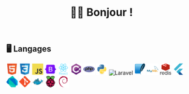 <h1 align="center"><b>👋🏻 Bonjour !</b></h1>
<br>
<h2>🖥 Langages</h2>
<p align="left">
  <img src="https://raw.githubusercontent.com/devicons/devicon/master/icons/html5/html5-original.svg" alt="HTML" width="30" height"30">
  <img src="https://raw.githubusercontent.com/devicons/devicon/master/icons/css3/css3-original.svg" alt="CSS3" width="30" height"30">
  <img src="https://raw.githubusercontent.com/devicons/devicon/master/icons/javascript/javascript-original.svg" alt="Javascript" width="30" height"30">
  <img src="https://raw.githubusercontent.com/devicons/devicon/master/icons/bootstrap/bootstrap-original.svg" alt="Bootstrap" width="30" height"30">
  <img src="https://raw.githubusercontent.com/devicons/devicon/master/icons/react/react-original-wordmark.svg" alt="ReactJS" width="30" height"30">
  <img src="https://raw.githubusercontent.com/devicons/devicon/master/icons/csharp/csharp-original.svg" alt="Csharp" width="30" height"30">
  <img src="https://raw.githubusercontent.com/devicons/devicon/master/icons/php/php-original.svg" alt="PHP" width="30" height"30">
  <img src="https://raw.githubusercontent.com/devicons/devicon/master/icons/python/python-original.svg" alt="Python" width="30" height"30">
  <img src="https://raw.githubusercontent.com/devicons/devicon/master/icons/laravel/laravel-orginal.svg" alt="Laravel" width="30" height"30">
  <img src="https://raw.githubusercontent.com/devicons/devicon/master/icons/sqlite/sqlite-original.svg" alt="SQLite" width="30" height"30">
  <img src="https://raw.githubusercontent.com/devicons/devicon/master/icons/mysql/mysql-original-wordmark.svg" alt="MySQL" width="30" height"30">
  <img src="https://raw.githubusercontent.com/devicons/devicon/master/icons/redis/redis-original-wordmark.svg" alt="Redis" width="30" height"30">
  <img src="https://raw.githubusercontent.com/devicons/devicon/master/icons/flutter/flutter-original.svg" alt="Flutter" width="30" height"30">
  <img src="https://raw.githubusercontent.com/devicons/devicon/master/icons/dart/dart-original.svg" alt="Dart" width="30" height"30">
  <img src="https://raw.githubusercontent.com/devicons/devicon/master/icons/git/git-original.svg" alt="Git" width="30" height"30">
  <img src="https://raw.githubusercontent.com/devicons/devicon/master/icons/docker/docker-original.svg" alt="Docker" width="30" height"30">
  <img src="https://raw.githubusercontent.com/devicons/devicon/master/icons/raspberrypi/raspberrypi-original.svg" alt="RaspberryPi" width="30" height"30">
  <img src="https://raw.githubusercontent.com/devicons/devicon/master/icons/debian/debian-original.svg" alt="Debian" width="30" height"30">
  <img src="" alt="" width="30" height"30">
</p>
<br>

